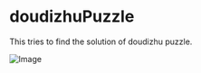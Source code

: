 # doudizhuPuzzle
This tries to find the solution of doudizhu puzzle.

![Image](../blob/master/puzzle.png?raw=true)
